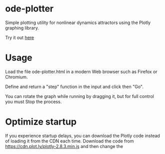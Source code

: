 # ode-plotter

Simple plotting utility for nonlinear dynamics attractors using the Plotly graphing library.

Try it out [here](https://blackguard.github.io/ode-plotter/ode-plotter.html)

# Usage
Load the file ode-plotter.html in a modern Web browser such as Firefox or Chromium.

Define and return a "step" function in the input and click then "Go".

You can rotate the graph while running by dragging it, but for full control you must Stop the process.

# Optimize startup
If you experience startup delays, you can download the Plotly code instead of loading it from the CDN each time.  Download the code from https://cdn.plot.ly/plotly-2.8.3.min.js and then change the <script> element src attribute to point to your donwloaded copy.
